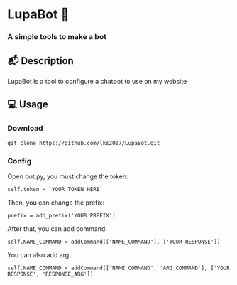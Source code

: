 # LupaBot :robot:
### A simple tools to make a bot 
## :mailbox_with_mail: Description
LupaBot is a tool to configure a chatbot to use on my website
## :computer: Usage
### Download
``` git clone https://github.com/lks2007/LupaBot.git ```

### Config
Open bot.py, you must change the token:

``` self.token = 'YOUR TOKEN HERE' ```

Then, you can change the prefix:

``` prefix = add_prefix('YOUR PREFIX') ```

After that, you can add command:

``` self.NAME_COMMAND = addCommand(['NAME_COMMAND'], ['YOUR RESPONSE']) ```

You can also add arg:

``` self.NAME_COMMAND = addCommand(['NAME_COMMAND', 'ARG_COMMAND'], ['YOUR RESPONSE', 'RESPONSE_ARG']) ```
